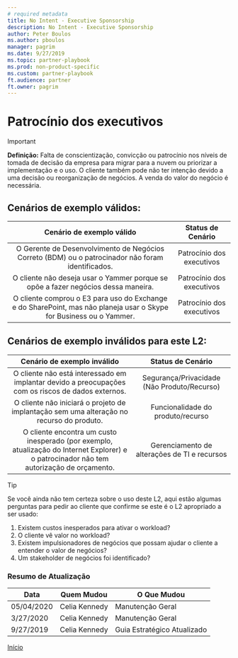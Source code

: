 ```yaml
---
# required metadata
title: No Intent - Executive Sponsorship
description: No Intent - Executive Sponsorship
author: Peter Boulos
ms.author: pboulos
manager: pagrim
ms.date: 9/27/2019
ms.topic: partner-playbook 
ms.prod: non-product-specific 
ms.custom: partner-playbook 
ft.audience: partner
ft.owner: pagrim
---
```


# Patrocínio dos executivos

> [!IMPORTANT]
> **Definição:** Falta de conscientização, convicção ou patrocínio nos níveis de tomada de decisão da empresa para migrar para a nuvem ou priorizar a implementação e o uso. O cliente também pode não ter intenção devido a uma decisão ou reorganização de negócios. A venda do valor do negócio é necessária.

## Cenários de exemplo válidos:

| Cenário de exemplo válido | Status de Cenário |
| :--: | :--: |
| O Gerente de Desenvolvimento de Negócios Correto (BDM) ou o patrocinador não foram identificados. | Patrocínio dos executivos |
| O cliente não deseja usar o Yammer porque se opõe a fazer negócios dessa maneira. | Patrocínio dos executivos |
| O cliente comprou o E3 para uso do Exchange e do SharePoint, mas não planeja usar o Skype for Business ou o Yammer. | Patrocínio dos executivos |

## Cenários de exemplo inválidos para este L2:

| Cenário de exemplo inválido | Status de Cenário |
| :--: | :--: |
| O cliente não está interessado em implantar devido a preocupações com os riscos de dados externos. | Segurança/Privacidade (Não Produto/Recurso) |
| O cliente não iniciará o projeto de implantação sem uma alteração no recurso do produto. | Funcionalidade do produto/recurso |
| O cliente encontra um custo inesperado (por exemplo, atualização do Internet Explorer) e o patrocinador não tem autorização de orçamento. | Gerenciamento de alterações de TI e recursos |

> [!TIP]
> Se você ainda não tem certeza sobre o uso deste L2, aqui estão algumas perguntas para pedir ao cliente que confirme se este é o L2 apropriado a ser usado:
>    1. ​Existem custos inesperados para ativar o workload?
>    2. O cliente vê valor no workload?
>    3. Existem impulsionadores de negócios que possam ajudar o cliente a entender o valor de negócios?
>    4. Um stakeholder de negócios foi identificado?​

###  Resumo de Atualização

|Data|Quem Mudou|O Que Mudou|
|---------|---------------|----------------------------|
|05/04/2020| Celia Kennedy|  Manutenção Geral|
|3/27/2020| Celia Kennedy| Manutenção Geral|
|9/27/2019| Celia Kennedy| Guia Estratégico Atualizado|

[Início](http://partner-docs.microsoft.com)
